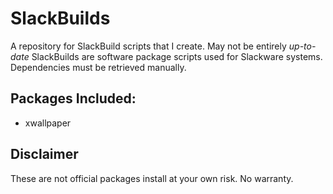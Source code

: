 # SlackBuilds
A repository for SlackBuild scripts that I create. May not be entirely *up-to-date*
SlackBuilds are software package scripts used for Slackware systems.
Dependencies must be retrieved manually.
## Packages Included:
- xwallpaper
## Disclaimer
These are not official packages install at your own risk. No warranty.